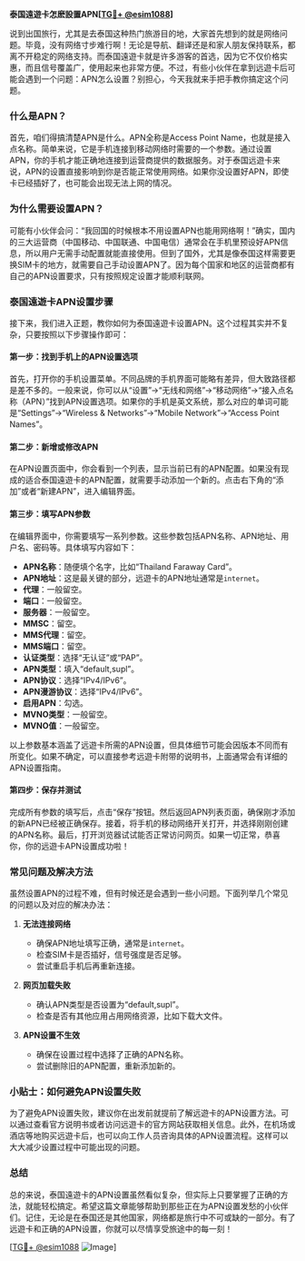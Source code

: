 **泰国遠遊卡怎麽設置APN[[TG💪+ @esim1088](https://t.me/s/esim1088)]**

说到出国旅行，尤其是去泰国这种热门旅游目的地，大家首先想到的就是网络问题。毕竟，没有网络寸步难行啊！无论是导航、翻译还是和家人朋友保持联系，都离不开稳定的网络支持。而泰国遠遊卡就是许多游客的首选，因为它不仅价格实惠，而且信号覆盖广，使用起来也非常方便。不过，有些小伙伴在拿到远遊卡后可能会遇到一个问题：APN怎么设置？别担心，今天我就来手把手教你搞定这个问题。

### **什么是APN？**

首先，咱们得搞清楚APN是什么。APN全称是Access Point Name，也就是接入点名称。简单来说，它是手机连接到移动网络时需要的一个参数。通过设置APN，你的手机才能正确地连接到运营商提供的数据服务。对于泰国远遊卡来说，APN的设置直接影响到你是否能正常使用网络。如果你没设置好APN，即使卡已经插好了，也可能会出现无法上网的情况。

### **为什么需要设置APN？**

可能有小伙伴会问：“我回国的时候根本不用设置APN也能用网络啊！”确实，国内的三大运营商（中国移动、中国联通、中国电信）通常会在手机里预设好APN信息，所以用户无需手动配置就能直接使用。但到了国外，尤其是像泰国这样需要更换SIM卡的地方，就需要自己手动设置APN了。因为每个国家和地区的运营商都有自己的APN设置要求，只有按照规定设置才能顺利联网。

### **泰国遠遊卡APN设置步骤**

接下来，我们进入正题，教你如何为泰国遠遊卡设置APN。这个过程其实并不复杂，只要按照以下步骤操作即可：

#### **第一步：找到手机上的APN设置选项**

首先，打开你的手机设置菜单。不同品牌的手机界面可能略有差异，但大致路径都是差不多的。一般来说，你可以从“设置”→“无线和网络”→“移动网络”→“接入点名称（APN）”找到APN设置选项。如果你的手机是英文系统，那么对应的单词可能是“Settings”→“Wireless & Networks”→“Mobile Network”→“Access Point Names”。

#### **第二步：新增或修改APN**

在APN设置页面中，你会看到一个列表，显示当前已有的APN配置。如果没有现成的适合泰国遠遊卡的APN配置，就需要手动添加一个新的。点击右下角的“添加”或者“新建APN”，进入编辑界面。

#### **第三步：填写APN参数**

在编辑界面中，你需要填写一系列参数。这些参数包括APN名称、APN地址、用户名、密码等。具体填写内容如下：

- **APN名称**：随便填个名字，比如“Thailand Faraway Card”。
- **APN地址**：这是最关键的部分，远遊卡的APN地址通常是`internet`。
- **代理**：一般留空。
- **端口**：一般留空。
- **服务器**：一般留空。
- **MMSC**：留空。
- **MMS代理**：留空。
- **MMS端口**：留空。
- **认证类型**：选择“无认证”或“PAP”。
- **APN类型**：填入“default,supl”。
- **APN协议**：选择“IPv4/IPv6”。
- **APN漫游协议**：选择“IPv4/IPv6”。
- **启用APN**：勾选。
- **MVNO类型**：一般留空。
- **MVNO值**：一般留空。

以上参数基本涵盖了远遊卡所需的APN设置，但具体细节可能会因版本不同而有所变化。如果不确定，可以直接参考远遊卡附带的说明书，上面通常会有详细的APN设置指南。

#### **第四步：保存并测试**

完成所有参数的填写后，点击“保存”按钮。然后返回APN列表页面，确保刚才添加的新APN已经被正确保存。接着，将手机的移动网络开关打开，并选择刚刚创建的APN名称。最后，打开浏览器试试能否正常访问网页。如果一切正常，恭喜你，你的远遊卡APN设置成功啦！

### **常见问题及解决方法**

虽然设置APN的过程不难，但有时候还是会遇到一些小问题。下面列举几个常见的问题以及对应的解决办法：

1. **无法连接网络**
   - 确保APN地址填写正确，通常是`internet`。
   - 检查SIM卡是否插好，信号强度是否足够。
   - 尝试重启手机后再重新连接。

2. **网页加载失败**
   - 确认APN类型是否设置为“default,supl”。
   - 检查是否有其他应用占用网络资源，比如下载大文件。

3. **APN设置不生效**
   - 确保在设置过程中选择了正确的APN名称。
   - 尝试删除旧的APN配置，重新添加新的。

### **小贴士：如何避免APN设置失败**

为了避免APN设置失败，建议你在出发前就提前了解远遊卡的APN设置方法。可以通过查看官方说明书或者访问远遊卡的官方网站获取相关信息。此外，在机场或酒店等地购买远遊卡后，也可以向工作人员咨询具体的APN设置流程。这样可以大大减少设置过程中可能出现的问题。

### **总结**

总的来说，泰国遠遊卡的APN设置虽然看似复杂，但实际上只要掌握了正确的方法，就能轻松搞定。希望这篇文章能够帮助到那些正在为APN设置发愁的小伙伴们。记住，无论是在泰国还是其他国家，网络都是旅行中不可或缺的一部分。有了远遊卡和正确的APN设置，你就可以尽情享受旅途中的每一刻！

[[TG💪+ @esim1088](https://t.me/s/esim1088) ![Image](https://i.postimg.cc/4NQfJmqS/Snipaste-2025-05-13-00-14-12.png)]